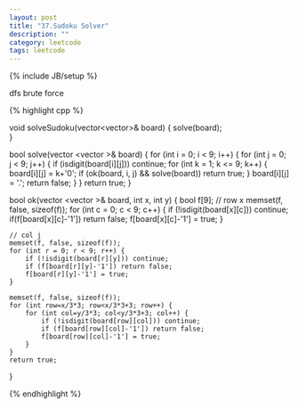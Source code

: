 ```yaml
---
layout: post
title: "37.Sudoku Solver"
description: ""
category: leetcode
tags: leetcode
---
```

{% include JB/setup %}

dfs brute force

{% highlight cpp %}

void solveSudoku(vector<vector<char>>& board) {
	solve(board);    
}

bool solve(vector <vector<char> >& board) {
	for (int i = 0; i < 9; i++) {
		for (int j = 0; j < 9; j++) {
			if (isdigit(board[i][j])) continue;
			for (int k = 1; k <= 9; k++) {
				board[i][j] = k+'0';
				if (ok(board, i, j) && solve(board))
					return true;
			}
			board[i][j] = '.';
			return false;
		}
	}
	return true;
}

bool ok(vector <vector <char> >& board, int x, int y) {
	bool f[9];
	// row x
	memset(f, false, sizeof(f));
	for (int c = 0; c < 9; c++) {
		if (!isdigit(board[x][c])) continue;
		if(f[board[x][c]-'1']) return false;
		f[board[x][c]-'1'] = true;
	}

	// col j
	memset(f, false, sizeof(f));
	for (int r = 0; r < 9; r++) {
		if (!isdigit(board[r][y])) continue;
		if (f[board[r][y]-'1']) return false;
		f[board[r][y]-'1'] = true;
	}
	
	memset(f, false, sizeof(f));
	for (int row=x/3*3; row<x/3*3+3; row++) {
		for (int col=y/3*3; col<y/3*3+3; col++) {
			if (!isdigit(board[row][col])) continue;
			if (f[board[row][col]-'1']) return false;
			f[board[row][col]-'1'] = true;
		}
	}
	return true;
}

{% endhighlight %}